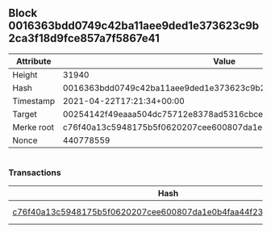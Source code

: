 ## Block 0016363bdd0749c42ba11aee9ded1e373623c9b2ca3f18d9fce857a7f5867e41

Attribute | Value
--- | ---
Height | 31940
Hash | 0016363bdd0749c42ba11aee9ded1e373623c9b2ca3f18d9fce857a7f5867e41
Timestamp | 2021-04-22T17:21:34+00:00
Target | 00254142f49eaaa504dc75712e8378ad5316cbcead634704b3734b6271167cc4
Merke root | c76f40a13c5948175b5f0620207cee600807da1e0b4faa44f23b6fdc6d2dfbb8
Nonce | 440778559

```

```

### Transactions

Hash | Amount
--- | ---
[c76f40a13c5948175b5f0620207cee600807da1e0b4faa44f23b6fdc6d2dfbb8](c76f40a13c5948175b5f0620207cee600807da1e0b4faa44f23b6fdc6d2dfbb8.md) | 10.00000000 SKEPTI 
